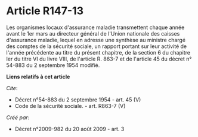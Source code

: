 # Article R147-13

Les organismes locaux d'assurance maladie transmettent chaque année avant le 1er mars au directeur général de l'Union
nationale des caisses d'assurance maladie, lequel en adresse une synthèse au ministre chargé des comptes de la sécurité
sociale, un rapport portant sur leur activité de l'année précédente au titre du présent chapitre, de la section 6 du chapitre
Ier du titre VI du livre VIII, de l'article R. 863-7 et de l'article 45 du décret n° 54-883 du 2 septembre 1954 modifié.

**Liens relatifs à cet article**

_Cite_:

  - Décret n°54-883 du 2 septembre 1954 - art. 45 (V)
  - Code de la sécurité sociale. - art. R863-7 (V)

_Créé par_:

  - Décret n°2009-982 du 20 août 2009 - art. 3
